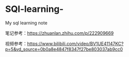 # SQl-learning-
My sql learning note


笔记参考：https://zhuanlan.zhihu.com/p/222909669

视频参考：https://www.bilibili.com/video/BV1UE41147KC?p=5&vd_source=0b0a8e4847f8347f27be803037ab9cc0
